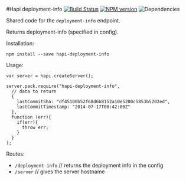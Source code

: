 #Hapi deployment-info
[![Build Status](https://travis-ci.org/opentable/hapi-deployment-info.png?branch=master)](https://travis-ci.org/opentable/hapi-deployment-info) [![NPM version](https://badge.fury.io/js/hapi-deployment-info.png)](http://badge.fury.io/js/hapi-deployment-info) ![Dependencies](https://david-dm.org/opentable/hapi-deployment-info.png)

Shared code for the `deployment-info` endpoint. 

Returns deployment-info (specified in config).

Installation:

```npm install --save hapi-deployment-info```

Usage:

```
var server = hapi.createServer();

server.pack.require("hapi-deployment-info",
  // data to return
  {
    lastCommitSha: "df45100b52f68d6b8152a10e5200c5853b5202ed",
    lastCommitTimestamp: "2014-07-17T08:42:00Z"
  },
  function (err){
    if(err){
      throw err;
    }
  }
);
```

Routes:

- `/deployment-info`                // returns the deployment info in the config
- `/server`                         // gives the server hostname
